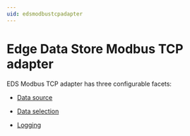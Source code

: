 ```yaml
---
uid: edsmodbustcpadapter
---
```


# Edge Data Store Modbus TCP adapter

EDS Modbus TCP adapter has three configurable facets:

- [Data source](xref:modbus_DataSource_schema)

- [Data selection](xref:modbus_DataSelection_schema)

- [Logging](xref:modbus_Logging_schema)
